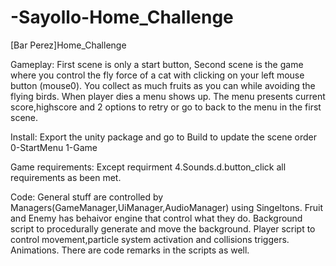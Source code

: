 # -Sayollo-Home_Challenge
[Bar Perez]Home_Challenge

Gameplay:
First scene is only a start button, Second scene is the game where you control the fly force of a cat with 
clicking on your left mouse button (mouse0). You collect as much fruits as you can while avoiding the flying birds.
When player dies a menu shows up. The menu presents current score,highscore and 2 options to retry or go to back to the menu in the first scene.

Install:
Export the unity package and go to Build to update the scene order 0-StartMenu 1-Game

Game requirements:
Except requirment 4.Sounds.d.button_click all requirements as been met.

Code:
General stuff are controlled by Managers(GameManager,UiManager,AudioManager) using Singeltons.
Fruit and Enemy has behaivor engine that control what they do.
Background script to procedurally generate and move the background.
Player script to control movement,particle system activation and collisions triggers.
Animations.
There are code remarks in the scripts as well.
